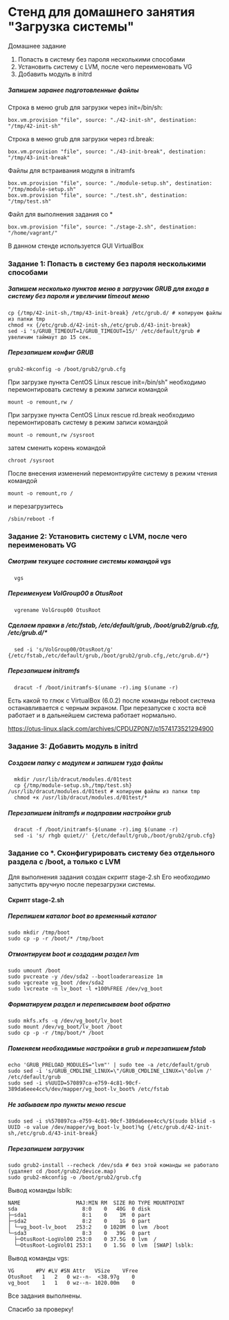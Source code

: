 # Стенд для домашнего занятия "Загрузка системы"

Домашнее задание
1. Попасть в систему без пароля несколькими способами
2. Установить систему с LVM, после чего переименовать VG
3. Добавить модуль в initrd

##### Запишем заранее подготовленные файлы
Строка в меню grub для загрузки через init=/bin/sh:

    box.vm.provision "file", source: "./42-init-sh", destination: "/tmp/42-init-sh"
Строка в меню grub для загрузки через rd.break:

    box.vm.provision "file", source: "./43-init-break", destination: "/tmp/43-init-break"
Файлы для встраивания модуля в initramfs

    box.vm.provision "file", source: "./module-setup.sh", destination: "/tmp/module-setup.sh"
    box.vm.provision "file", source: "./test.sh", destination: "/tmp/test.sh"
Файл для выполнения задания со *

    box.vm.provision "file", source: "./stage-2.sh", destination: "/home/vagrant/"


В данном стенде используется GUI VirtualBox
### Задание 1: Попасть в систему без пароля несколькими способами
##### Запишем несколько пунктов меню в загрузчик GRUB для входа в систему без пароля и увеличим timeout меню
    cp {/tmp/42-init-sh,/tmp/43-init-break} /etc/grub.d/ # копируем файлы из папки tmp
    chmod +x {/etc/grub.d/42-init-sh,/etc/grub.d/43-init-break}
    sed -i 's/GRUB_TIMEOUT=1/GRUB_TIMEOUT=15/' /etc/default/grub # увеличим таймаут до 15 сек.
##### Перезапишем конфиг GRUB
    grub2-mkconfig -o /boot/grub2/grub.cfg

При загрузке пункта CentOS Linux rescue init=/bin/sh" необходимо перемонтировать систему в режим записи командой

    mount -o remount,rw /

При загрузке пункта CentOS Linux rescue rd.break необходимо перемонтировать систему в режим записи командой

    mount -o remount,rw /sysroot
затем сменить корень командой

    chroot /sysroot


После внесения изменений перемонтируйте систему в режим чтения командой

    mount -o remount,ro /
и перезагрузитесь

    /sbin/reboot -f

### Задание 2: Установить систему с LVM, после чего переименовать VG
##### Смотрим текущее состояние системы командой vgs
      vgs
##### Переименуем VolGroup00 в OtusRoot
      vgrename VolGroup00 OtusRoot
##### Сделаем правки в /etc/fstab, /etc/default/grub, /boot/grub2/grub.cfg, /etc/grub.d/*
      sed -i 's/VolGroup00/OtusRoot/g' {/etc/fstab,/etc/default/grub,/boot/grub2/grub.cfg,/etc/grub.d/*}
##### Перезапишем initramfs
      dracut -f /boot/initramfs-$(uname -r).img $(uname -r)

Есть какой то глюк с VirtualBox (6.0.2) после команды reboot система останавливается с черным экраном. При перезапуске с хоста всё работает и в дальнейшем система работает нормально.

https://otus-linux.slack.com/archives/CPDUZP0N7/p1574173521294900

### Задание 3: Добавить модуль в initrd
##### Создаем папку с модулем и запишем туда файлы
      mkdir /usr/lib/dracut/modules.d/01test
      cp {/tmp/module-setup.sh,/tmp/test.sh} /usr/lib/dracut/modules.d/01test # копируем файлы из папки tmp
      chmod +x /usr/lib/dracut/modules.d/01test/*
##### Перезапишем initramfs и подправим настройки grub
      dracut -f /boot/initramfs-$(uname -r).img $(uname -r)
      sed -i 's/ rhgb quiet//' {/etc/default/grub,/boot/grub2/grub.cfg}


### Задание со *. Сконфигурировать систему без отдельного раздела с /boot, а только с LVM

Для выполнения задания создан скрипт stage-2.sh
Его необходимо запустить вручную после перезагрузки системы.

#### Скрипт stage-2.sh
##### Перепишем каталог boot во временный каталог
    sudo mkdir /tmp/boot
    sudo cp -p -r /boot/* /tmp/boot
##### Отмонтируем boot и создадим раздел lvm
    sudo umount /boot
    sudo pvcreate -y /dev/sda2 --bootloaderareasize 1m
    sudo vgcreate vg_boot /dev/sda2
    sudo lvcreate -n lv_boot -l +100%FREE /dev/vg_boot
##### Форматируем раздел и переписываем boot обратно
    sudo mkfs.xfs -q /dev/vg_boot/lv_boot
    sudo mount /dev/vg_boot/lv_boot /boot
    sudo cp -p -r /tmp/boot/* /boot
##### Поменяем необходимые настройки в grub и перезапишем fstab
    echo 'GRUB_PRELOAD_MODULES="lvm"' | sudo tee -a /etc/default/grub
    sudo sed -i 's/GRUB_CMDLINE_LINUX=\"/GRUB_CMDLINE_LINUX=\"dolvm /' /etc/default/grub
    sudo sed -i s%UUID=570897ca-e759-4c81-90cf-389da6eee4cc%/dev/mapper/vg_boot-lv_boot% /etc/fstab

##### Не забываем про пункты меню rescue
    sudo sed -i s%570897ca-e759-4c81-90cf-389da6eee4cc%/$(sudo blkid -s UUID -o value /dev/mapper/vg_boot-lv_boot)%g {/etc/grub.d/42-init-sh,/etc/grub.d/43-init-break}
##### Перезапишем загрузчик
    sudo grub2-install --recheck /dev/sda # без этой команды не работало (удаляет cd /boot/grub2/device.map)
    sudo grub2-mkconfig -o /boot/grub2/grub.cfg


Вывод команды lsblk:

    NAME                  MAJ:MIN RM  SIZE RO TYPE MOUNTPOINT
    sda                     8:0    0   40G  0 disk
    ├─sda1                  8:1    0    1M  0 part
    ├─sda2                  8:2    0    1G  0 part
    │ └─vg_boot-lv_boot   253:2    0 1020M  0 lvm  /boot
    └─sda3                  8:3    0   39G  0 part
      ├─OtusRoot-LogVol00 253:0    0 37.5G  0 lvm  /
      └─OtusRoot-LogVol01 253:1    0  1.5G  0 lvm  [SWAP] lsblk:

Вывод команды vgs:

    VG       #PV #LV #SN Attr   VSize    VFree
    OtusRoot   1   2   0 wz--n-  <38.97g    0
    vg_boot    1   1   0 wz--n- 1020.00m    0
Все задания выполнены.

Спасибо за проверку!
